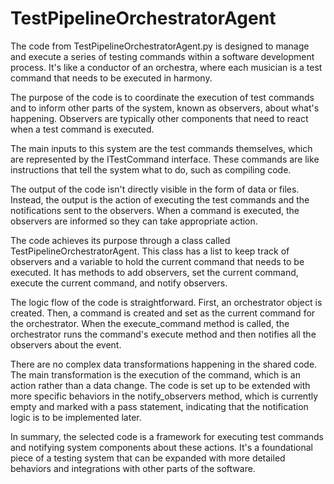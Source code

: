 # TestPipelineOrchestratorAgent
The code from TestPipelineOrchestratorAgent.py is designed to manage and execute a series of testing commands within a software development process. It's like a conductor of an orchestra, where each musician is a test command that needs to be executed in harmony.

The purpose of the code is to coordinate the execution of test commands and to inform other parts of the system, known as observers, about what's happening. Observers are typically other components that need to react when a test command is executed.

The main inputs to this system are the test commands themselves, which are represented by the ITestCommand interface. These commands are like instructions that tell the system what to do, such as compiling code.

The output of the code isn't directly visible in the form of data or files. Instead, the output is the action of executing the test commands and the notifications sent to the observers. When a command is executed, the observers are informed so they can take appropriate action.

The code achieves its purpose through a class called TestPipelineOrchestratorAgent. This class has a list to keep track of observers and a variable to hold the current command that needs to be executed. It has methods to add observers, set the current command, execute the current command, and notify observers.

The logic flow of the code is straightforward. First, an orchestrator object is created. Then, a command is created and set as the current command for the orchestrator. When the execute_command method is called, the orchestrator runs the command's execute method and then notifies all the observers about the event.

There are no complex data transformations happening in the shared code. The main transformation is the execution of the command, which is an action rather than a data change. The code is set up to be extended with more specific behaviors in the notify_observers method, which is currently empty and marked with a pass statement, indicating that the notification logic is to be implemented later.

In summary, the selected code is a framework for executing test commands and notifying system components about these actions. It's a foundational piece of a testing system that can be expanded with more detailed behaviors and integrations with other parts of the software.